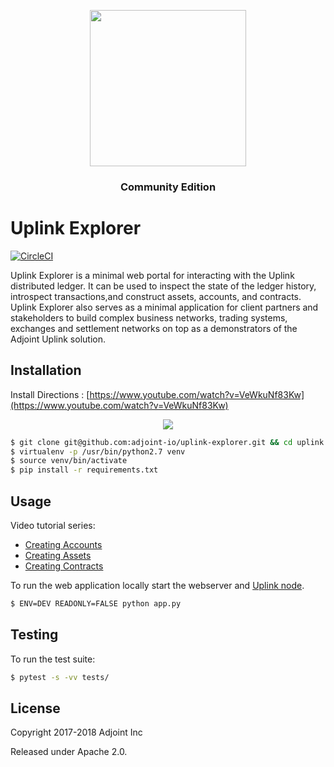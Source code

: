 <a href="https://www.adjoint.io" target="_blank">
  <p align="center"><img src="https://www.adjoint.io/images/logo-small.png" width="250"/> </p>
</a>
<h3 align="center">Community Edition</h3>

Uplink Explorer
==============

[![CircleCI](https://circleci.com/gh/adjoint-io/uplink-explorer.svg?style=svg&circle-token=8c789d75f942ee92eef733755c4975968df51485)](https://circleci.com/gh/adjoint-io/uplink-explorer)

Uplink Explorer is a minimal web portal for interacting with the Uplink distributed ledger. It can be used to inspect the state of the ledger history, introspect transactions,and construct assets, accounts, and contracts. Uplink Explorer also serves as a minimal application for client partners and stakeholders to build complex business networks, trading systems, exchanges and settlement networks on top as a demonstrators of the Adjoint Uplink solution.

Installation
------------

Install Directions : [https://www.youtube.com/watch?v=VeWkuNf83Kw](https://www.youtube.com/watch?v=VeWkuNf83Kw)

<center>
  <a href="https://www.youtube.com/watch?v=VeWkuNf83Kw">
    <p align="center">
      <img src="https://img.youtube.com/vi/VeWkuNf83Kw/0.jpg"/>
    </p>
  </a>
</center>

```bash
$ git clone git@github.com:adjoint-io/uplink-explorer.git && cd uplink explorer
$ virtualenv -p /usr/bin/python2.7 venv
$ source venv/bin/activate 
$ pip install -r requirements.txt
```

Usage
-----

Video tutorial series:

* [Creating Accounts](https://www.youtube.com/watch?v=pAO8DOOOuWw&index=3&list=PLssH0Xui89Ex2ou_U96t8l7Nk04ycr5zV)
* [Creating Assets](https://www.youtube.com/watch?v=XROH210vC4M&index=1&list=PLssH0Xui89Ex2ou_U96t8l7Nk04ycr5zV)
* [Creating Contracts](https://www.youtube.com/watch?v=cu2BXQFOj7U&index=2&list=PLssH0Xui89Ex2ou_U96t8l7Nk04ycr5zV)

To run the web application locally start the webserver and [Uplink node](https://github.com/adjoint-io/uplink#running-a-node).

```bash
$ ENV=DEV READONLY=FALSE python app.py
```


Testing
-------
To run the test suite:

```bash
$ pytest -s -vv tests/
```

License
-------

Copyright 2017-2018 Adjoint Inc

Released under Apache 2.0.
